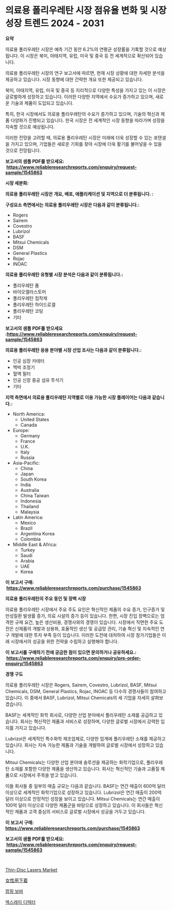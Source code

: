 <p><h1>의료용 폴리우레탄 시장 점유율 변화 및 시장 성장 트렌드 2024 - 2031</h1></p><p><strong>요약</strong></p>
<p><p>의료용 폴리우레탄 시장은 예측 기간 동안 6.2%의 연평균 성장률을 기록할 것으로 예상됩니다. 이 시장은 북미, 아태지역, 유럽, 미국 및 중국 등 전 세계적으로 확산되어 있습니다.</p><p>의료용 폴리우레탄 시장의 연구 보고서에 따르면, 현재 시장 상황에 대한 자세한 분석을 제공하고 있습니다. 시장 동향에 대한 간략한 개요 또한 제공되고 있습니다.</p><p>북미, 아태지역, 유럽, 미국 및 중국 등 지리적으로 다양한 특성을 가지고 있는 이 시장은 글로벌하게 성장하고 있습니다. 이러한 다양한 지역에서 수요가 증가하고 있으며, 새로운 기술과 제품이 도입되고 있습니다.</p><p>특히, 한국 시장에서도 의료용 폴리우레탄의 수요가 증가하고 있으며, 기술의 혁신과 제품 다양화가 진행되고 있습니다. 한국 시장은 전 세계적인 시장 동향을 따라가며 성장을 지속할 것으로 예상됩니다.</p><p>이러한 전망을 고려할 때, 의료용 폴리우레탄 시장은 미래에 더욱 성장할 수 있는 포텐셜을 가지고 있으며, 기업들은 새로운 기회를 찾아 시장에 더욱 활기를 불어넣을 수 있을 것으로 전망됩니다.</p></p>
<p><strong>보고서의 샘플 PDF를 받으세요: &nbsp;<a href="https://www.reliableresearchreports.com/enquiry/request-sample/1545863">https://www.reliableresearchreports.com/enquiry/request-sample/1545863</a></strong></p>
<p><strong>시장 세분화:</strong></p>
<p><strong> 의료용 폴리우레탄 시장은 개요, 배포, 애플리케이션 및 지역으로 더 분류됩니다. :</strong></p>
<p><strong>구성요소 측면에서는 의료용 폴리우레탄 시장은 다음과 같이 분류됩니다.:</strong></p>
<p><ul><li>Rogers</li><li>Sairem</li><li>Covestro</li><li>Lubrizol</li><li>BASF</li><li>Mitsui Chemicals</li><li>DSM</li><li>General Plastics</li><li>Rojac</li><li>INOAC</li></ul></p>
<p><strong> 의료용 폴리우레탄 유형별 시장 분석은 다음과 같이 분류됩니다.:</strong></p>
<p><ul><li>폴리우레탄 폼</li><li>바이오엘라스토머</li><li>폴리우레탄 접착제</li><li>폴리우레탄 하이드로겔</li><li>폴리우레탄 코팅</li><li>기타</li></ul></p>
<p><strong>보고서의 샘플 PDF를 받으세요 :<a href="https://www.reliableresearchreports.com/enquiry/request-sample/1545863">https://www.reliableresearchreports.com/enquiry/request-sample/1545863</a></strong></p>
<p><strong> 의료용 폴리우레탄 응용 분야별 시장 산업 조사는 다음과 같이 분류됩니다.:</strong></p>
<p><ul><li>인공 심장 카테터</li><li>맥박 조정기</li><li>혈액 필터</li><li>인공 신장 중공 섬유 투석기</li><li>기타</li></ul></p>
<p><strong>지역 측면에서 의료용 폴리우레탄 지역별로 이용 가능한 시장 플레이어는 다음과 같습니다.:</strong></p>
<p><ul>
    <li>
        North America:
        <ul>
            <li>United States</li>
            <li>Canada</li>
        </ul>
    </li>
    <li>
        Europe:
        <ul>
            <li>Germany</li>
            <li>France</li>
            <li>U.K.</li>
            <li>Italy</li>
            <li>Russia</li>
        </ul>
    </li>
    <li>
        Asia-Pacific:
        <ul>
            <li>China</li>
            <li>Japan</li>
            <li>South Korea</li>
            <li>India</li>
            <li>Australia</li>
            <li>China Taiwan</li>
            <li>Indonesia</li>
            <li>Thailand</li>
            <li>Malaysia</li>
        </ul>
    </li>
    <li>
        Latin America:
        <ul>
            <li>Mexico</li>
            <li>Brazil</li>
            <li>Argentina Korea</li>
            <li>Colombia</li>
        </ul>
    </li>
    <li>
        Middle East & Africa:
        <ul>
            <li>Turkey</li>
            <li>Saudi</li>
            <li>Arabia</li>
            <li>UAE</li>
            <li>Korea</li>
        </ul>
    </li>
    </ul></p>
<p><strong>이 보고서 구매: &nbsp;<a href="https://www.reliableresearchreports.com/purchase/1545863">https://www.reliableresearchreports.com/purchase/1545863</a></strong></p>
<p><strong>의료용 폴리우레탄의 주요 동인 및 장벽 시장</strong></p>
<p><p>의료용 폴리우레탄 시장에서 주요 주도 요인은 혁신적인 제품의 수요 증가, 인구증가 및 만성질환 발생률 증가, 의료 시설의 증가 등이 있습니다. 한편, 시장 진입 장벽으로는 엄격한 규제 요건, 높은 생산비용, 경쟁사와의 경쟁이 있습니다. 시장에서 직면한 주요 도전은 신제품의 개발과 상용화, 효율적인 생산 및 공급망 관리, 기술 혁신 및 지속적인 연구 개발에 대한 투자 부족 등이 있습니다. 이러한 도전에 대처하여 시장 참가기업들은 미래 시장에서의 성공을 위한 전략을 수립하고 실행해야 합니다.</p></p>
<p><strong>이 보고서를 구매하기 전에 궁금한 점이 있으면 문의하거나 공유하세요.: &nbsp;<a href="https://www.reliableresearchreports.com/enquiry/pre-order-enquiry/1545863">https://www.reliableresearchreports.com/enquiry/pre-order-enquiry/1545863</a></strong></p>
<p><strong>경쟁 구도</strong></p>
<p><p>의료용 폴리우레탄 시장은 Rogers, Sairem, Covestro, Lubrizol, BASF, Mitsui Chemicals, DSM, General Plastics, Rojac, INOAC 등 다수의 경쟁사들이 참여하고 있습니다. 이 중에서 BASF, Lubrizol, Mitsui Chemicals의 세 기업을 자세히 살펴보겠습니다.</p><p>BASF는 세계적인 화학 회사로, 다양한 산업 분야에서 폴리우레탄 소재를 공급하고 있습니다. 회사는 혁신적인 제품과 서비스로 성장하며, 다양한 글로벌 시장에서 강력한 입지를 가지고 있습니다.</p><p>Lubrizol은 세계적인 특수화학 제조업체로, 다양한 업계에 폴리우레탄 소재를 제공하고 있습니다. 회사는 지속 가능한 제품과 기술을 개발하여 글로벌 시장에서 성장하고 있습니다.</p><p>Mitsui Chemicals는 다양한 산업 분야에 솔루션을 제공하는 화학기업으로, 폴리우레탄 소재를 포함한 다양한 제품을 생산하고 있습니다. 회사는 혁신적인 기술과 고품질 제품으로 시장에서 주목을 받고 있습니다.</p><p>이들 회사들 중 일부의 매출 규모는 다음과 같습니다. BASF는 연간 매출이 600억 달러 이상으로 세계적인 화학기업으로 성장하고 있습니다. Lubrizol은 연간 매출이 200억 달러 이상으로 안정적인 성장을 보이고 있습니다. Mitsui Chemicals는 연간 매출이 100억 달러 이상으로 다양한 제품군을 바탕으로 성장하고 있습니다. 이 회사들은 혁신적인 제품과 고객 중심의 서비스로 글로벌 시장에서 성공을 거두고 있습니다.</p></p>
<p><strong>이 보고서 구매: &nbsp; <a href="https://www.reliableresearchreports.com/purchase/1545863">https://www.reliableresearchreports.com/purchase/1545863</a></strong></p>
<p><strong>보고서의 샘플 PDF를 받으세요: &nbsp;<a href="https://www.reliableresearchreports.com/enquiry/request-sample/1545863">https://www.reliableresearchreports.com/enquiry/request-sample/1545863</a></strong><strong></strong></p>
<p>&nbsp;</p>
<p><p><a href="https://github.com/WillieWoodard/Market-Research-Report-List-4/blob/main/thin-disc-lasers-market.md">Thin-Disc Lasers Market</a></p><p><a href="https://github.com/oafhukehf4709715/Market-Research-Report-List-1/blob/main/209480414108.md">女性用下着</a></p><p><a href="https://github.com/plelbej847484502/Market-Research-Report-List-1/blob/main/875674913171.md">팝핑 보바</a></p><p><a href="https://medium.com/@leatharoan20231/x-%EB%A0%88%EC%9D%B4-%EA%B0%90%EC%A7%80%EA%B8%B0-%EC%8B%9C%EC%9E%A5-%EB%8F%99%ED%96%A5-%EB%B0%8F-%EC%8B%9C%EC%9E%A5-%EB%B6%84%EC%84%9D%EC%9D%80-2024-2031%EB%85%84-%EA%B8%B0%EA%B0%84%EC%9D%84-%EC%9C%84%ED%95%B4-%EC%98%88%EC%B8%A1%EB%90%A9%EB%8B%88%EB%8B%A4-d534b3abe979">엑스레이 디텍터</a></p></p>